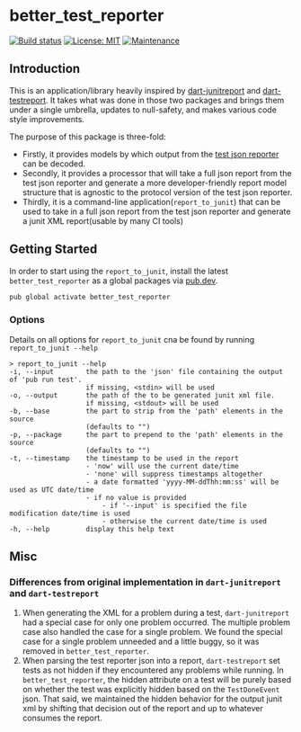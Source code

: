 # better_test_reporter

[![Build status](https://github.com/Betterment/better_test_reporter/actions/workflows/ci.yml/badge.svg?branch=main)](https://github.com/Betterment/better_test_reporter/actions/workflows/ci.yml?query=branch%3Amain)
[![License: MIT](https://img.shields.io/badge/License-MIT-yellow.svg)](https://opensource.org/licenses/MIT)
[![Maintenance](https://img.shields.io/badge/Maintained%3F-yes-green.svg)](https://GitHub.com/Betterment/better_test_reporter/pulse)


## Introduction

This is an application/library heavily inspired by [dart-junitreport](https://github.com/TOPdesk/dart-junitreport) and [dart-testreport](https://github.com/TOPdesk/dart-testreport). It takes what was done in those two packages and brings them under a single umbrella, updates to null-safety, and makes various code style improvements.

The purpose of this package is three-fold:
- Firstly, it provides models by which output from the [test json reporter](https://github.com/dart-lang/test/blob/master/pkgs/test/doc/json_reporter.md) can be decoded.
- Secondly, it provides a processor that will take a full json report from the test json reporter and generate a more developer-friendly report model structure that is agnostic to the protocol version of the test json reporter.
- Thirdly, it is a command-line application(`report_to_junit`) that can be used to take in a full json report from the test json reporter and generate a junit XML report(usable by many CI tools)

## Getting Started

In order to start using the `report_to_junit`, install the latest `better_test_reporter` as a global packages via [pub.dev](https://pub.dev).

```bash
pub global activate better_test_reporter
```

### Options
Details on all options for `report_to_junit` cna be found by running `report_to_junit --help`
```
> report_to_junit --help
-i, --input        the path to the 'json' file containing the output of 'pub run test'.
                   if missing, <stdin> will be used
-o, --output       the path of the to be generated junit xml file.
                   if missing, <stdout> will be used
-b, --base         the part to strip from the 'path' elements in the source
                   (defaults to "")
-p, --package      the part to prepend to the 'path' elements in the source
                   (defaults to "")
-t, --timestamp    the timestamp to be used in the report
                   - 'now' will use the current date/time
                   - 'none' will suppress timestamps altogether
                   - a date formatted 'yyyy-MM-ddThh:mm:ss' will be used as UTC date/time
                   - if no value is provided
                       - if '--input' is specified the file modification date/time is used
                       - otherwise the current date/time is used
-h, --help         display this help text
```

## Misc

### Differences from original implementation in `dart-junitreport` and `dart-testreport`

1. When generating the XML for a problem during a test, `dart-junitreport` had a special case for only one problem occurred. The multiple problem case also handled the case for a single problem. We found the special case for a single problem unneeded and a little buggy, so it was removed in `better_test_reporter`.
2. When parsing the test reporter json into a report, `dart-testreport` set tests as not hidden if they encountered any problems while running. In `better_test_reporter`, the hidden attribute on a test will be purely based on whether the test was explicitly hidden based on the `TestDoneEvent` json. That said, we maintained the hidden behavior for the output junit xml by shifting that decision out of the report and up to whatever consumes the report.
